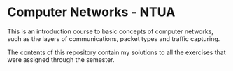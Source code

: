 # Computer Networks - NTUA

This is an introduction course to basic concepts of computer networks, such as the layers of communications,
packet types and traffic capturing.

The contents of this repository contain my solutions to all the exercises that were assigned through the semester.
